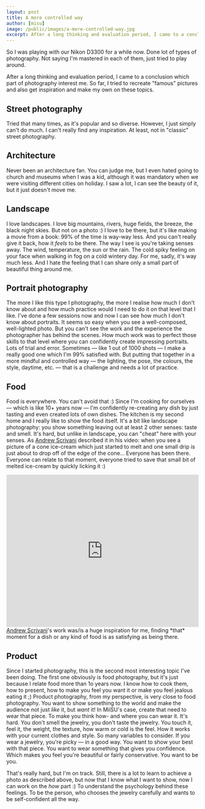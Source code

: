 ```yaml
---
layout: post
title: A more controlled way
author: [misu]
image: /public/images/a-more-controlled-way.jpg
excerpt: After a long thinking and evaluation period, I came to a conclusion which part of photography interest me. So far, I tried...
---
```


So I was playing with our Nikon D3300 for a while now. Done lot of types of photography. Not saying I'm mastered in each of them, just tried to play around.

After a long thinking and evaluation period, I came to a conclusion which part of photography interest me. So far, I tried to recreate "famous" pictures and also get inspiration and make my own on these topics.

## Street photography
Tried that many times, as it's popular and so diverse. However, I just simply can't do much. I can't really find any inspiration. At least, not in "classic" street photography.

## Architecture
Never been an architecture fan. You can judge me, but I even hated going to church and museums when I was a kid, although it was mandatory when we were visiting different cities on holiday. I saw a lot, I can see the beauty of it, but it just doesn't move me.

## Landscape
I love landscapes. I love big mountains, rivers, huge fields, the breeze, the black night skies. But not on a photo :) I love to be there, but it's like making a movie from a book: 99% of the time is way-way less. And you can't really give it back, how it *feels* to be there. The way I see is you're taking senses away. The wind, temperature, the sun or the rain. The cold spiky feeling on your face when walking in fog on a cold wintery day. For me, sadly, it's way much less. And I hate the feeling that I can share only a small part of beautiful thing around me.

## Portrait photography
The more I like this type I photography, the more I realise how much I don't know about and how much practice would I need to do it on that level that I like.
I've done a few sessions now and now I can see how much I don't know about portraits. It seems so easy when you see a well-composed, well-lighted photo. But you can't see the work and the experience the photographer has behind the scenes. How much work was to perfect those skills to that level where you can confidently create impressing portraits. Lots of trial and error.
Sometimes — like 1 out of 1000 shots — I make a really good one which I'm 99% satisfied with. But putting that together in a more mindful and controlled way — the lighting, the pose, the colours, the style, daytime, etc. — that is a challenge and needs a lot of practice.

## Food
Food is everywhere. You can't avoid that :) Since I'm cooking for ourselves — which is like 10+ years now — I'm confidently re-creating any dish by just tasting and even created lots of own dishes. The kitchen is my second home and I really like to show the food itself. It's a bit like landscape photography: you show something leaving out at least 2 other senses: taste and smell. It's hard, but unlike in landscape, you can "cheat" here with your senses. As <a href="http://www.andrewscrivani.com/" target="_blank">Andrew Scrivani</a> described it in his video: when you see a picture of a cone ice-cream which just started to melt and one small drip is just about to drop off of the edge of the cone...
Everyone has been there. Everyone can relate to that moment, everyone tried to save that small bit of melted ice-cream by quickly licking it :)

<iframe width="100%" height="400" src="https://www.youtube.com/embed/6AeNvLM3nfc" frameborder="0" allowfullscreen></iframe>

<br>
<a href="http://www.andrewscrivani.com/" target="_blank">Andrew Scrivani</a>'s work was/is a huge inspiration for me, finding *that* moment for a dish or any kind of food is as satisfying as being there.

## Product
Since I started photography, this is the second most interesting topic I've been doing. The first one obviously is food photography, but it's just because I relate food more than 1o years now. I know how to cook them, how to present, how to make you feel you want it or make you feel jealous eating it ;)
Product photography, from my perspective, is very close to food photography. You want to show something to the world and make the audience not just *like* it, but *want* it!
In MiiSU's case, create that need to wear that piece. To make you think how- and where you can wear it.
It's hard. You don't smell the jewelry, you don't taste the jewelry. You touch it, feel it, the weight, the texture, how warm or cold is the feel. How it works with your current clothes and style. So many variables to consider.
If you wear a jewelry, you're picky — in a good way. You want to show your best with that piece. You want to wear something that gives you confidence. Which makes you feel you're beautiful or fairly conservative. You want to be you.

That's really hard, but I'm on track. Still, there is a lot to learn to achieve a photo as described above, but now that I know what I want to show, now I can work on the _how_ part :)
To understand the psychology behind these feelings. To be the person, who chooses the jewelry carefully and wants to be self-confident all the way.

